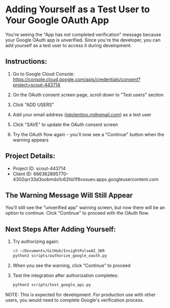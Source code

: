 
# Adding Yourself as a Test User to Your Google OAuth App

You're seeing the "App has not completed verification" message because your 
Google OAuth app is unverified. Since you're the developer, you can add yourself 
as a test user to access it during development.

## Instructions:

1. Go to Google Cloud Console: https://console.cloud.google.com/apis/credentials/consent?project=scout-443714

2. On the OAuth consent screen page, scroll down to "Test users" section

3. Click "ADD USERS"

4. Add your email address (jgtolentino.rn@gmail.com) as a test user

5. Click "SAVE" to update the OAuth consent screen

6. Try the OAuth flow again - you'll now see a "Continue" button when the warning appears

## Project Details:
- Project ID: scout-443714
- Client ID: 666362895770-4302qrr33d3oobmdo1c62hb1f9vosuev.apps.googleusercontent.com

## The Warning Message Will Still Appear

You'll still see the "unverified app" warning screen, but now there will be 
an option to continue. Click "Continue" to proceed with the OAuth flow.

## Next Steps After Adding Yourself:

1. Try authorizing again:
   ```bash
   cd ~/Documents/GitHub/InsightPulseAI_SKR
   python3 scripts/authorize_google_oauth.py
   ```

2. When you see the warning, click "Continue" to proceed

3. Test the integration after authorization completes:
   ```bash
   python3 scripts/test_google_api.py
   ```

NOTE: This is expected for development. For production use with other users,
you would need to complete Google's verification process.
